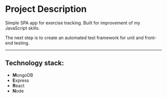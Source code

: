 <h1>Project Description</h1>
<p>Simple SPA app for exercise tracking. Built for improvement of my JavaScript skills.</p>
<p>The next step is to create an automated test framework for unit and front-end testing.</p>
<hr/>
<h2>Technology stack:</h2> 
<ul>
  <li><strong>M</strong>ongoDB</li>
  <li><strong>E</strong>xpress</li>
  <li><strong>R</strong>eact</li>
  <li><strong>N</strong>ode</li>
</ul>

